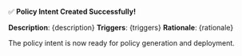 ✅ **Policy Intent Created Successfully!**

**Description**: {description}
**Triggers**: {triggers}
**Rationale**: {rationale}

The policy intent is now ready for policy generation and deployment.